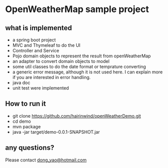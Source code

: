 # OpenWeatherMap sample project

## what is implemented
- a spring boot project
- MVC and Thymeleaf to do the UI
- Controller and Service
- Pojo domain objects to represent the result from openWeatherMap
- an adapter to convert domain objects to model
- some util classes to do the date format or temprature converting
- a generic error message, although it is not used here. I can explain more if you are interested in error handling.
- java doc
- unit test were implemented

## How to run it 
- git clone https://github.com/hairinwind/openWeatherDemo.git
- cd demo
- mvn package
- java -jar target/demo-0.0.1-SNAPSHOT.jar

## any questions?
Please contact dong_yao@hotmail.com